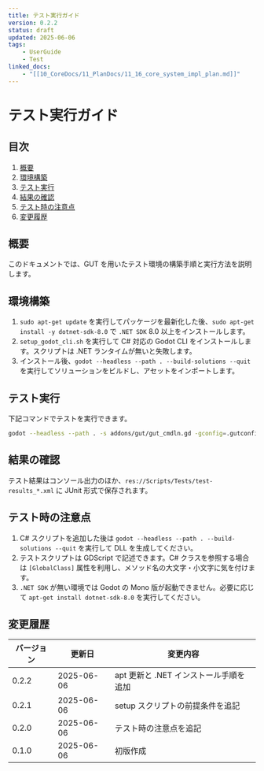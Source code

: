 ```yaml
---
title: テスト実行ガイド
version: 0.2.2
status: draft
updated: 2025-06-06
tags:
    - UserGuide
    - Test
linked_docs:
    - "[[10_CoreDocs/11_PlanDocs/11_16_core_system_impl_plan.md]]"
---
```


# テスト実行ガイド

## 目次
1. [概要](#概要)
2. [環境構築](#環境構築)
3. [テスト実行](#テスト実行)
4. [結果の確認](#結果の確認)
5. [テスト時の注意点](#テスト時の注意点)
6. [変更履歴](#変更履歴)

## 概要

このドキュメントでは、GUT を用いたテスト環境の構築手順と実行方法を説明します。

## 環境構築

1. `sudo apt-get update` を実行してパッケージを最新化した後、`sudo apt-get install -y dotnet-sdk-8.0` で `.NET SDK` 8.0 以上をインストールします。
2. `setup_godot_cli.sh` を実行して C# 対応の Godot CLI をインストールします。スクリプトは .NET ランタイムが無いと失敗します。
3. インストール後、`godot --headless --path . --build-solutions --quit` を実行してソリューションをビルドし、アセットをインポートします。

## テスト実行

下記コマンドでテストを実行できます。

```bash
godot --headless --path . -s addons/gut/gut_cmdln.gd -gconfig=.gutconfig.json
```

## 結果の確認

テスト結果はコンソール出力のほか、`res://Scripts/Tests/test-results_*.xml` に JUnit 形式で保存されます。

## テスト時の注意点

1. C# スクリプトを追加した後は `godot --headless --path . --build-solutions --quit` を実行して DLL を生成してください。
2. テストスクリプトは GDScript で記述できます。C# クラスを参照する場合は `[GlobalClass]` 属性を利用し、メソッド名の大文字・小文字に気を付けます。
3. `.NET SDK` が無い環境では Godot の Mono 版が起動できません。必要に応じて `apt-get install dotnet-sdk-8.0` を実行してください。

## 変更履歴

| バージョン | 更新日     | 変更内容 |
| ---------- | ---------- | -------- |
| 0.2.2      | 2025-06-06 | apt 更新と .NET インストール手順を追加 |
| 0.2.1      | 2025-06-06 | setup スクリプトの前提条件を追記 |
| 0.2.0      | 2025-06-06 | テスト時の注意点を追記 |
| 0.1.0      | 2025-06-06 | 初版作成 |

